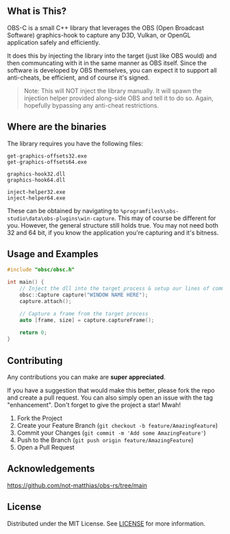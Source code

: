 <a name="readme-top"></a>

<!-- ABOUT THE PROJECT -->
## What is This?

OBS-C is a small C++ library that leverages the OBS (Open Broadcast Software) graphics-hook to capture any D3D, Vulkan, or OpenGL application safely and efficiently.

It does this by injecting the library into the target (just like OBS would) and then communcating with it in the same manner as OBS itself. Since the software is developed by OBS themselves, you can expect it to support all anti-cheats, be efficient, and of course it's signed.

> Note: This will NOT inject the library manually. It will spawn the injection helper provided along-side OBS and tell it to do so. Again, hopefully bypassing any anti-cheat restrictions.

## Where are the binaries

The library requires you have the following files:
```
get-graphics-offsets32.exe
get-graphics-offsets64.exe

graphics-hook32.dll
graphics-hook64.dll

inject-helper32.exe
inject-helper64.exe
```

These can be obtained by navigating to `%programfiles%\obs-studio\data\obs-plugins\win-capture`. This may of course be different for you. However, the general structure still holds true. You may not need both 32 and 64 bit, if you know the application you're capturing and it's bitness.

<!-- USAGE EXAMPLES -->
## Usage and Examples

```cpp
#include "obsc/obsc.h"

int main() {
    // Inject the dll into the target process & setup our lines of communication
    obsc::Capture capture("WINDOW NAME HERE");
    capture.attach();

    // Capture a frame from the target process
    auto [frame, size] = capture.captureFrame();
    
    return 0;
}
```

<!-- CONTRIBUTING -->
## Contributing

Any contributions you can make are **super appreciated**.

If you have a suggestion that would make this better, please fork the repo and create a pull request. You can also simply open an issue with the tag "enhancement".
Don't forget to give the project a star! Mwah!

1. Fork the Project
2. Create your Feature Branch (`git checkout -b feature/AmazingFeature`)
3. Commit your Changes (`git commit -m 'Add some AmazingFeature'`)
4. Push to the Branch (`git push origin feature/AmazingFeature`)
5. Open a Pull Request


<!-- Acknowledgements -->
## Acknowledgements

https://github.com/not-matthias/obs-rs/tree/main

<!-- LICENSE -->
## License

Distributed under the MIT License. See [LICENSE](https://github.com/bonezone2001/obsc/blob/master/LICENSE) for more information.